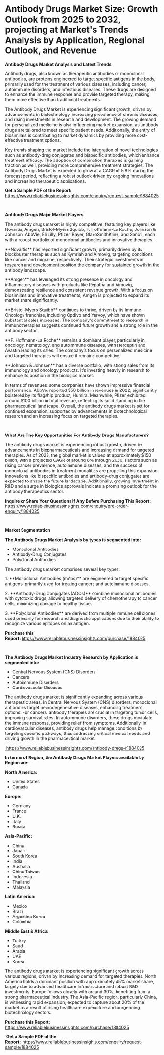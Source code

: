 <p><h1>Antibody Drugs Market Size: Growth Outlook from 2025 to 2032, projecting at Market's Trends Analysis by Application, Regional Outlook, and Revenue</h1></p><p><strong>Antibody Drugs Market Analysis and Latest Trends</strong></p>
<p><p>Antibody drugs, also known as therapeutic antibodies or monoclonal antibodies, are proteins engineered to target specific antigens in the body, primarily used for the treatment of various diseases, including cancer, autoimmune disorders, and infectious diseases. These drugs are designed to enhance the immune response and provide targeted therapy, making them more effective than traditional treatments.</p><p>The Antibody Drugs Market is experiencing significant growth, driven by advancements in biotechnology, increasing prevalence of chronic diseases, and rising investments in research and development. The growing demand for personalized medicine is also influencing market expansion, as antibody drugs are tailored to meet specific patient needs. Additionally, the entry of biosimilars is contributing to market dynamics by providing more cost-effective treatment options.</p><p>Key trends shaping the market include the integration of novel technologies such as antibody-drug conjugates and bispecific antibodies, which enhance treatment efficacy. The adoption of combination therapies is gaining traction as well, providing more comprehensive treatment strategies. The Antibody Drugs Market is expected to grow at a CAGR of 5.8% during the forecast period, reflecting a robust outlook driven by ongoing innovations and increasing therapeutic applications.</p></p>
<p><strong>Get a Sample PDF of the Report:&nbsp;</strong> <a href="https://www.reliablebusinessinsights.com/enquiry/request-sample/1884025?utm_campaign=3445&utm_medium=2&utm_source=Github&utm_content=ia&utm_term=19042025&utm_id=antibody-drugs">https://www.reliablebusinessinsights.com/enquiry/request-sample/1884025</a></p>
<p>&nbsp;</p>
<p><strong>Antibody Drugs Major Market Players</strong></p>
<p><p>The antibody drugs market is highly competitive, featuring key players like Novartis, Amgen, Bristol-Myers Squibb, F. Hoffmann-La Roche, Johnson & Johnson, AbbVie, Eli Lilly, Pfizer, Bayer, GlaxoSmithKline, and Sanofi, each with a robust portfolio of monoclonal antibodies and innovative therapies.</p><p>**Novartis** has reported significant growth, primarily driven by its blockbuster therapies such as Kymriah and Aimovig, targeting conditions like cancer and migraine, respectively. Their strategic investments in research and development position the company for sustained growth in the antibody landscape.</p><p>**Amgen** has leveraged its strong presence in oncology and inflammatory diseases with products like Repatha and Aimovig, demonstrating resilience and consistent revenue growth. With a focus on biosimilars and innovative treatments, Amgen is projected to expand its market share significantly.</p><p>**Bristol-Myers Squibb** continues to thrive, driven by its Immune-Oncology franchise, including Opdivo and Yervoy, which have shown substantial sales increases. The company's commitment to research in immunotherapies suggests continued future growth and a strong role in the antibody sector.</p><p>**F. Hoffmann-La Roche** remains a dominant player, particularly in oncology, hematology, and autoimmune diseases, with Herceptin and Avastin leading its sales. The company’s focus on personalized medicine and targeted therapies will ensure it remains competitive.</p><p>**Johnson & Johnson** has a diverse portfolio, with strong sales from its immunology and oncology products. It’s investing heavily in research to enhance its position in the biologics market.</p><p>In terms of revenues, some companies have shown impressive financial performance: AbbVie reported $58 billion in revenues in 2022, significantly bolstered by its flagship product, Humira. Meanwhile, Pfizer exhibited around $100 billion in total revenue, reflecting its solid standing in the pharmaceutical landscape. Overall, the antibody drugs market is set for continued expansion, supported by advancements in biotechnological research and an increasing focus on targeted therapies.</p></p>
<p>&nbsp;</p>
<p><strong>What Are The Key Opportunities For Antibody Drugs Manufacturers?</strong></p>
<p><p>The antibody drugs market is experiencing robust growth, driven by advancements in biopharmaceuticals and increasing demand for targeted therapies. As of 2023, the global market is valued at approximately $150 billion, with a projected CAGR of around 8% through 2030. Factors such as rising cancer prevalence, autoimmune diseases, and the success of monoclonal antibodies in treatment modalities are propelling this expansion. Innovations like bispecific antibodies and antibody-drug conjugates are expected to shape the future landscape. Additionally, growing investment in R&D and a surge in biologics approvals indicate a promising outlook for the antibody therapeutics sector.</p></p>
<p><strong>Inquire or Share Your Questions If Any Before Purchasing This Report:</strong> <a href="https://www.reliablebusinessinsights.com/enquiry/pre-order-enquiry/1884025?utm_campaign=3445&utm_medium=2&utm_source=Github&utm_content=ia&utm_term=19042025&utm_id=antibody-drugs">https://www.reliablebusinessinsights.com/enquiry/pre-order-enquiry/1884025</a></p>
<p>&nbsp;</p>
<p><strong>Market Segmentation</strong></p>
<p><strong>The Antibody Drugs Market Analysis by types is segmented into:</strong></p>
<p><ul><li>Monoclonal Antibodies</li><li>Antibody-Drug Conjugates</li><li>Polyclonal Antibodies</li></ul></p>
<p><p>The antibody drugs market comprises several key types: </p><p>1. **Monoclonal Antibodies (mAbs)** are engineered to target specific antigens, primarily used for treating cancers and autoimmune diseases.</p><p>2. **Antibody-Drug Conjugates (ADCs)** combine monoclonal antibodies with cytotoxic drugs, allowing targeted delivery of chemotherapy to cancer cells, minimizing damage to healthy tissue.</p><p>3. **Polyclonal Antibodies** are derived from multiple immune cell clones, used primarily for research and diagnostic applications due to their ability to recognize various epitopes on an antigen.</p></p>
<p><strong>Purchase this Report:&nbsp;</strong><a href="https://www.reliablebusinessinsights.com/purchase/1884025?utm_campaign=3445&utm_medium=2&utm_source=Github&utm_content=ia&utm_term=19042025&utm_id=antibody-drugs">https://www.reliablebusinessinsights.com/purchase/1884025</a></p>
<p>&nbsp;</p>
<p><strong>The Antibody Drugs Market Industry Research by Application is segmented into:</strong></p>
<p><ul><li>Central Nervous System (CNS) Disorders</li><li>Cancers</li><li>Autoimmune Disorders</li><li>Cardiovascular Diseases</li></ul></p>
<p><p>The antibody drugs market is significantly expanding across various therapeutic areas. In Central Nervous System (CNS) disorders, monoclonal antibodies target neurodegenerative diseases, enhancing treatment options. For cancers, antibody therapies are crucial in targeting tumor cells, improving survival rates. In autoimmune disorders, these drugs modulate the immune response, providing relief from symptoms. Additionally, in cardiovascular diseases, antibody drugs help manage conditions by targeting specific pathways, thus addressing critical medical needs and driving growth in the pharmaceutical market.</p></p>
<p><a href="https://www.reliablebusinessinsights.com/antibody-drugs-r1884025?utm_campaign=3445&utm_medium=2&utm_source=Github&utm_content=ia&utm_term=19042025&utm_id=antibody-drugs">&nbsp;https://www.reliablebusinessinsights.com/antibody-drugs-r1884025</a></p>
<p><strong>In terms of Region, the Antibody Drugs Market Players available by Region are:</strong></p>
<p>
    <p> <strong> North America: </strong>
        <ul>
            <li>United States</li>
            <li>Canada</li>
        </ul>
        </p> 
    <p> <strong> Europe: </strong>
        <ul>
            <li>Germany</li>
            <li>France</li>
            <li>U.K.</li>
            <li>Italy</li>
            <li>Russia</li>
        </ul>
        </p> 
    <p> <strong> Asia-Pacific: </strong>
        <ul>
            <li>China</li>
            <li>Japan</li>
            <li>South Korea</li>
            <li>India</li>
            <li>Australia</li>
            <li>China Taiwan</li>
            <li>Indonesia</li>
            <li>Thailand</li>
            <li>Malaysia</li>
        </ul>
        </p> 
    <p> <strong> Latin America: </strong>
        <ul>
            <li>Mexico</li>
            <li>Brazil</li>
            <li>Argentina Korea</li>
            <li>Colombia</li>
        </ul>
        </p> 
    <p> <strong> Middle East & Africa: </strong>
        <ul>
            <li>Turkey</li>
            <li>Saudi</li>
            <li>Arabia</li>
            <li>UAE</li>
            <li>Korea</li>
        </ul>
    </p>
    </p>
<p><p>The antibody drugs market is experiencing significant growth across various regions, driven by increasing demand for targeted therapies. North America holds a dominant position with approximately 45% market share, largely due to advanced healthcare infrastructure and robust R&D investments. Europe follows closely with around 30%, benefiting from a strong pharmaceutical industry. The Asia-Pacific region, particularly China, is witnessing rapid expansion, expected to capture about 20% of the market as a result of rising healthcare expenditure and burgeoning biotechnology sectors.</p></p>
<p><strong>Purchase this Report: </strong><a href="https://www.reliablebusinessinsights.com/purchase/1884025?utm_campaign=3445&utm_medium=2&utm_source=Github&utm_content=ia&utm_term=19042025&utm_id=antibody-drugs">https://www.reliablebusinessinsights.com/purchase/1884025</a></p>
<p>&nbsp;<strong>Get a Sample PDF of the Report:&nbsp;&nbsp;</strong><a href="https://www.reliablebusinessinsights.com/enquiry/request-sample/1884025?utm_campaign=3445&utm_medium=2&utm_source=Github&utm_content=ia&utm_term=19042025&utm_id=antibody-drugs">https://www.reliablebusinessinsights.com/enquiry/request-sample/1884025</a></p>
<p><strong></strong></p>
<p><p></p><p></p><p></p></p>